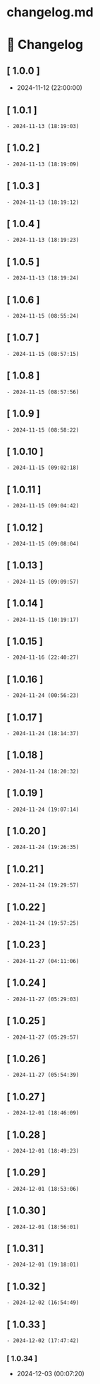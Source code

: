 # changelog.md

# 📝 Changelog

## \[ 1.0.0 \]
  - 2024-11-12 (22:00:00)

## \[ 1.0.1 \]
	- 2024-11-13 (18:19:03)

## \[ 1.0.2 \]
	- 2024-11-13 (18:19:09)

## \[ 1.0.3 \]
	- 2024-11-13 (18:19:12)

## \[ 1.0.4 \]
	- 2024-11-13 (18:19:23)

## \[ 1.0.5 \]
	- 2024-11-13 (18:19:24)
## \[ 1.0.6 \]
	- 2024-11-15 (08:55:24)


## \[ 1.0.7 \]
	- 2024-11-15 (08:57:15)

## \[ 1.0.8 \]
	- 2024-11-15 (08:57:56)

## \[ 1.0.9 \]
	- 2024-11-15 (08:58:22)

## \[ 1.0.10 \]
	- 2024-11-15 (09:02:18)

## \[ 1.0.11 \]
	- 2024-11-15 (09:04:42)

## \[ 1.0.12 \]
	- 2024-11-15 (09:08:04)

## \[ 1.0.13 \]
	- 2024-11-15 (09:09:57)

## \[ 1.0.14 \]
	- 2024-11-15 (10:19:17)

## \[ 1.0.15 \]
	- 2024-11-16 (22:40:27)

## \[ 1.0.16 \]
	- 2024-11-24 (00:56:23)

## \[ 1.0.17 \]
	- 2024-11-24 (18:14:37)

## \[ 1.0.18 \]
	- 2024-11-24 (18:20:32)

## \[ 1.0.19 \]
	- 2024-11-24 (19:07:14)

## \[ 1.0.20 \]
	- 2024-11-24 (19:26:35)

## \[ 1.0.21 \]
	- 2024-11-24 (19:29:57)

## \[ 1.0.22 \]
	- 2024-11-24 (19:57:25)

## \[ 1.0.23 \]
	- 2024-11-27 (04:11:06)

## \[ 1.0.24 \]
	- 2024-11-27 (05:29:03)

## \[ 1.0.25 \]
	- 2024-11-27 (05:29:57)

## \[ 1.0.26 \]
	- 2024-11-27 (05:54:39)

## \[ 1.0.27 \]
	- 2024-12-01 (18:46:09)

## \[ 1.0.28 \]
	- 2024-12-01 (18:49:23)

## \[ 1.0.29 \]
	- 2024-12-01 (18:53:06)

## \[ 1.0.30 \]
	- 2024-12-01 (18:56:01)

## \[ 1.0.31 \]
	- 2024-12-01 (19:18:01)

## \[ 1.0.32 \]
	- 2024-12-02 (16:54:49)

## \[ 1.0.33 \]
	- 2024-12-02 (17:47:42)

### \[ 1.0.34 \]

- 2024-12-03 (00:07:20)
